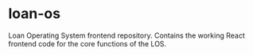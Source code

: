 # loan-os
Loan Operating System frontend repository. Contains the working React frontend code for the core functions of the LOS.
